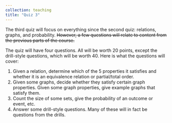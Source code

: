 ```yaml
---
collection: teaching
title: "Quiz 3"
---
```


The third quiz
will focus on everything since the second quiz: relations, graphs, and
probability. ~~However, a few questions will relate to content from the
previous parts of the course.~~

The quiz will have four questions. All will be  worth 20 points, except the drill-style
questions, which will be worth 40. Here is what the questions will cover:
1. Given a relation, determine which of the 5 properties it satisfies and whether
   it is an equivalence relation or partial/total order.
2. Given some graphs, decide whether they satisfy certain graph properties.
   Given some graph properties, give example graphs that satisfy them.
3. Count the size of some sets, give the probability of an outcome or event,
   etc.
4. Answer some drill-style questions. Many of these will in fact be questions from the
   drills.
